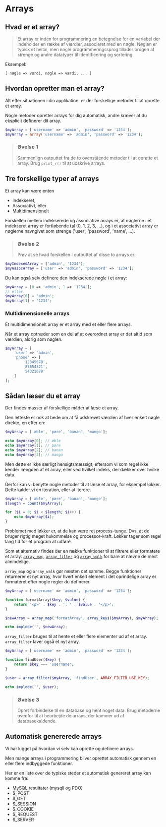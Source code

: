 # Arrays

## Hvad er et array?

> Et array er inden for programmering en betegnelse for en variabel der indeholder en række af værdier, associeret med en nøgle. Nøglen er typisk et heltal, men nogle programmeringssprog tillader brugen af strenge og andre datatyper til identificering og sortering

Eksempel:
```
[ nøgle => værdi, nøgle => værdi, ... ]
```

## Hvordan opretter man et array?

Alt efter situationen i din applikation, er der forskellige metoder til at oprette et array.

Nogle metoder opretter arrays for dig automatisk, andre kræver at du eksplicit definerer dit array.

```php
$myArray = ['username' => 'admin', 'password' => '1234'];
$myArray = array('username' => 'admin', 'password' => '1234');
```

> ### Øvelse 1
> Sammenlign outputtet fra de to ovenstående metoder til at oprette et array. Brug `print_r()` til at udskrive arrays.

## Tre forskellige typer af arrays
Et array kan være enten
* Indekseret,
* Associativt, eller
* Multidimensionelt

Forskellen mellem indekserede og associative arrays er, at nøglerne i et indekseret array er fortløbende tal (0, 1, 2, 3, ...), og i et associativt array er nøglerne navngivet som strenge ('user', 'password', 'name', ...).

> ### Øvelse 2
> Prøv at se hvad forskellen i outputtet af disse to arrays er:
```php
$myIndexedArray = ['admin', '1234'];
$myAssocArray = ['user' => 'admin', 'password' => '1234'];
```

Du kan også selv definere den indekserede nøgle i et array:

```php
$myArray = [0 => 'admin', 1 => '1234'];
// eller
$myArray[0] = 'admin';
$myArray[1] = '1234';
```

### Multidimensionelle arrays
Et multidimensionelt array er et array med et eller flere arrays.

Når et array optræder som en del af at overordnet array er det altid som værdien, aldrig som nøglen.

```php
$myArray = [
	'user' => 'admin',
	'phone' => [
		'12345678',
		'87654321',
		'54321678'
	]
];
```

## Sådan læser du et array

Der findes masser af forskellige måder at læse et array.

Den letteste er nok at bede om at få udskrevet værdien af hver enkelt nøgle direkte, en efter en:

```php
$myArray = ['æble', 'pære', 'banan', 'mango'];

echo $myArray[0]; // æble
echo $myArray[1]; // pære
echo $myArray[2]; // banan
echo $myArray[3]; // mango
```

Men dette er ikke særligt hensigtsmæssigt, eftersom vi som regel ikke kender længden af et array, eller ved hvilket indeks, der dækker over hvilke data.

Derfor kan vi benytte nogle metoder til at læse et array, for eksempel løkker. Dette kalder vi en iteration, eller at iterere.

```php
$myArray = ['æble', 'pære', 'banan', 'mango'];
$length = count($myArray);

for ($i = 0; $i < $length; $i++) {
	echo $myArray[$i];
}
```

Problemet med løkker er, at  de kan være ret process-tunge. Dvs. at de bruger rigtig meget hukommelse og processor-kraft. Løkker tager som regel lang tid for et program at udføre.

Som et alternativ findes der en række funktioner til at filtrere eller formatere et array: [`array_map`](http://php.net/manual/en/function.array-map.php), [`array_filter`](http://php.net/manual/en/function.array-filter.php) og [`array_walk`](http://php.net/manual/en/function.array-walk.php) for bare at nævne de mest almindelige.

`array_map` og `array_walk` gør næsten det samme. Begge funktioner returnerer et nyt array, hvor hvert enkelt element i det oprindelige array er formateret efter nogle regler du definerer.

```php
$myArray = ['username' => 'admin', 'password' => '1234'];

function formatArray($key, $value) {
	return '<p>' . $key . ': ' . $value . '</p>';
}

$newArray = array_map('formatArray', array_keys($myArray), $myArray);

echo implode('', $newArray);
```

`array_filter` bruges til at hente et eller flere elementer ud af et array. `array_filter` laver også et nyt array.

```php
$myArray = ['username' => 'admin', 'password' => '1234'];

function findUser($key) {
	return $key === 'username';
}

$user = array_filter($myArray, 'findUser', ARRAY_FILTER_USE_KEY);

echo implode('', $user);
```

> ### Øvelse 3
> Opret forbindelse til en database og hent noget data. Brug metoderne ovenfor til at bearbejde de arrays, der kommer ud af databasekaldende.

## Automatisk genererede arrays
Vi har kigget på hvordan vi selv kan oprette og definere arrays.

Men mange arrays i programmering bliver oprettet automatisk gennem en eller flere indbyggede funktioner.

Her er en liste over de typiske steder et automatisk genereret array kan komme fra:

* MySQL resultater (mysqli og PDO)
* $_POST
* $_GET
* $_SESSION
* $_COOKIE
* $_REQUEST
* $_SERVER